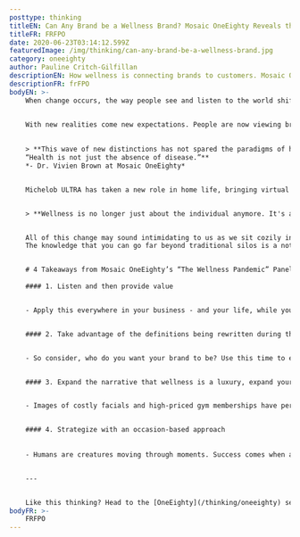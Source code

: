 ```yaml
---
posttype: thinking
titleEN: Can Any Brand be a Wellness Brand? Mosaic OneEighty Reveals the Significance of Marketing Wellness.
titleFR: FRFPO
date: 2020-06-23T03:14:12.599Z
featuredImage: /img/thinking/can-any-brand-be-a-wellness-brand.jpg
category: oneeighty
author: Pauline Critch-Gilfillan
descriptionEN: How wellness is connecting brands to customers. Mosaic OneEighty and the importance of wellness branding in the here and now.
descriptionFR: frFPO
bodyEN: >-
    When change occurs, the way people see and listen to the world shifts. This is what makes media so powerful. It has the ability to control the narrative about what’s happening in the world, thereby impacting how people move, buy and interact.


    With new realities come new expectations. People are now viewing brands through three distinctions: “safe or unsafe,” “helpful or unhelpful,” “courageous or cowardly.”   
    
    
    > **This wave of new distinctions has not spared the paradigms of health and wellness. Moving far beyond face masks and spin bikes, the definition of wellness is expanding to include mental health, social connection, and frankly — anything that makes you and your circle feel good. 
    “Health is not just the absence of disease.”**
    *- Dr. Vivien Brown at Mosaic OneEighty*


    Michelob ULTRA has taken a new role in home life, bringing virtual workouts to the nation, in support of local gyms and studios. HBO’s latest campaign “It’s OK to not be OK” used faces of their past and present TV series to promote mental health during quarantine.


    > **Wellness is no longer just about the individual anymore. It's about the greater collective, and that includes the earth.** *- Lana Pawziuk, Digital Director at Canopy Growth, at Mosaic OneEighty*


    All of this change may sound intimidating to us as we sit cozily in our comfort zone. However, there’s great opportunity at hand to move beyond this way of thinking. Brands now have the chance to solidify their purpose in the world, with clarity and freedom.
    The knowledge that you can go far beyond traditional silos is a notion that could change the future of your P&L — and the world. At a time where nothing is “normal,” why not flip the script?


    # 4 Takeaways from Mosaic OneEighty’s “The Wellness Pandemic” Panel
    
    #### 1. Listen and then provide value


    - Apply this everywhere in your business - and your life, while you’re at it. Active listening will tell you how you can be valuable to your target. Take keen interest in the culture of your audience, listen like a therapist, and naturally become a valuable member of that community.


    #### 2. Take advantage of the definitions being rewritten during this time


    - So consider, who do you want your brand to be? Use this time to evaluate if the way your brand shows up in the world is really working for you and think through a rebranding strategy. If your brand could do anything, what would it be? How could you serve your audience more powerfully?


    #### 3. Expand the narrative that wellness is a luxury, expand your audience


    - Images of costly facials and high-priced gym memberships have perpetuated the idea that wellness is only for the wealthy. Malcolm X once said “when ‘I’ is replaced with ‘we’, even illness becomes wellness.” In our reckoning of an interconnected world post COVID-19, society will be faced with the glaring disparities in our health system. How can your brand foster well-being and belonging through wellness branding, without a hefty price tag?


    #### 4. Strategize with an occasion-based approach
    
    
    - Humans are creatures moving through moments. Success comes when a brand weaves itself into the fabric of those moments, naturally. Look at the occasions that mean the most to your audience and craft your story around them.


    ---


    Like this thinking? Head to the [OneEighty](/thinking/oneeighty) section of our website to register for our next discussion, taking place on Wednesday, June 24. 
bodyFR: >-
    FRFPO
---
```

